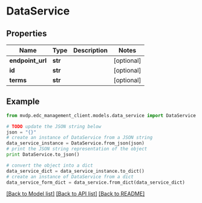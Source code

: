 # DataService


## Properties
Name | Type | Description | Notes
------------ | ------------- | ------------- | -------------
**endpoint_url** | **str** |  | [optional] 
**id** | **str** |  | [optional] 
**terms** | **str** |  | [optional] 

## Example

```python
from mvdp.edc_management_client.models.data_service import DataService

# TODO update the JSON string below
json = "{}"
# create an instance of DataService from a JSON string
data_service_instance = DataService.from_json(json)
# print the JSON string representation of the object
print DataService.to_json()

# convert the object into a dict
data_service_dict = data_service_instance.to_dict()
# create an instance of DataService from a dict
data_service_form_dict = data_service.from_dict(data_service_dict)
```
[[Back to Model list]](../README.md#documentation-for-models) [[Back to API list]](../README.md#documentation-for-api-endpoints) [[Back to README]](../README.md)


